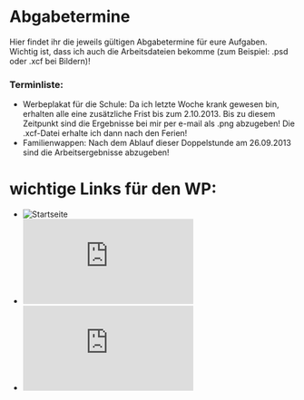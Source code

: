 Abgabetermine
====

Hier findet ihr die jeweils gültigen Abgabetermine für eure Aufgaben. Wichtig ist, dass ich auch die  Arbeitsdateien bekomme (zum Beispiel: .psd oder .xcf bei Bildern)!


### Terminliste:
* Werbeplakat für die Schule: Da ich letzte Woche krank gewesen bin, erhalten alle eine zusätzliche Frist bis zum 2.10.2013. Bis zu diesem Zeitpunkt sind die Ergebnisse bei mir per e-mail als .png abzugeben! Die .xcf-Datei erhalte ich dann nach den Ferien!
* Familienwappen: Nach dem Ablauf dieser Doppelstunde am 26.09.2013 sind die Arbeitsergebnisse abzugeben!


wichtige Links für den WP:
====
* ![Startseite](https://github.com/cartz/schule)
* ![FAQ](https://github.com/cartz/schule/blob/master/faq.md)
* ![Abgabetermine](https://github.com/cartz/schule/blob/master/Abgabetermine.md)